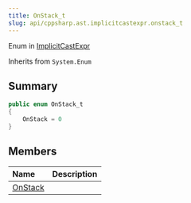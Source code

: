 ```yaml
---
title: OnStack_t
slug: api/cppsharp.ast.implicitcastexpr.onstack_t
---
```

Enum in [ImplicitCastExpr](/api/cppsharp/ast/implicitcastexpr)

Inherits from `System.Enum`

## Summary



```csharp
public enum OnStack_t
{
    OnStack = 0
}
```

## Members

|Name|Description|
|:---|:---|
|[OnStack](/api/cppsharp/ast/implicitcastexpr/onstack_t/onstack)||


